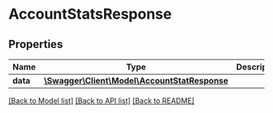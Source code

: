 # AccountStatsResponse

## Properties
Name | Type | Description | Notes
------------ | ------------- | ------------- | -------------
**data** | [**\Swagger\Client\Model\AccountStatResponse**](AccountStatResponse.md) |  | 

[[Back to Model list]](../../README.md#documentation-for-models) [[Back to API list]](../../README.md#documentation-for-api-endpoints) [[Back to README]](../../README.md)

